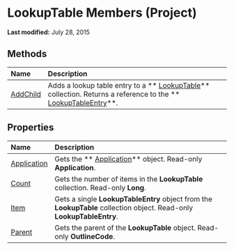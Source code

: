 
# LookupTable Members (Project)


 **Last modified:** July 28, 2015


## Methods



|**Name**|**Description**|
|:-----|:-----|
| [AddChild](6e7d3a9c-8a71-26f8-628a-2efff5897951.md)|Adds a lookup table entry to a  ** [LookupTable](d1740b7a-ae86-19de-16ff-b4ffb8454bf1.md)** collection. Returns a reference to the ** [LookupTableEntry](5be081fa-6f4e-9571-e1e2-c4652871b756.md)**.|

## Properties



|**Name**|**Description**|
|:-----|:-----|
| [Application](940d929c-b080-3eb3-6776-f1577ad1bed8.md)|Gets the  ** [Application](8eb91712-7784-a102-38c0-19bb056c27e9.md)** object. Read-only **Application**.|
| [Count](8b00cad1-b49d-8365-46f9-3dd3d9e191cc.md)|Gets the number of items in the  **LookupTable** collection. Read-only **Long**.|
| [Item](d22476e1-404b-75ca-b2da-7fbd9797f4bf.md)|Gets a single  **LookupTableEntry** object from the **LookupTable** collection object. Read-only **LookupTableEntry**.|
| [Parent](e49d283d-6c5c-29b4-a5b8-84c770a303ef.md)|Gets the parent of the  **LookupTable** object. Read-only **OutlineCode**.|

